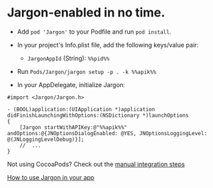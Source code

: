 # Jargon-enabled in no time.

* Add `pod 'Jargon'` to your Podfile and run `pod install`.

* In your project's Info.plist file, add the following keys/value pair: 
    * `JargonAppId` (String): `%%pid%%`
    
* Run `Pods/Jargon/jargon setup -p . -k %%apik%%`

* In your AppDelegate, initialize Jargon:

```objc
#import <Jargon/Jargon.h>

- (BOOL)application:(UIApplication *)application didFinishLaunchingWithOptions:(NSDictionary *)launchOptions 
{   
    [Jargon startWithAPIKey:@"%%apik%%" andOptions:@{JNOptionsDialogEnabled: @YES, JNOptionsLoggingLevel: @(JNLoggingLevelDebug)}];
    //  ...
}
```

Not using CocoaPods? Check out the [manual integration steps](/#/jargon/docs/02_iOS/02_Advanced)


[How to use Jargon in your app](/#/jargon/docs/02_iOS/03_Usage)